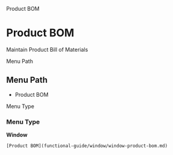 
Product BOM
# Product BOM


Maintain Product Bill of Materials

Menu Path
## Menu Path



- Product BOM

Menu Type
### Menu Type

**Window**


```
[Product BOM](functional-guide/window/window-product-bom.md)
```